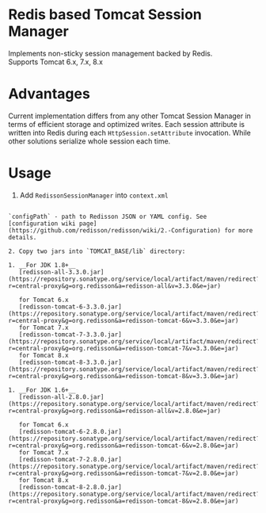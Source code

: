 Redis based Tomcat Session Manager
===

Implements non-sticky session management backed by Redis.  
Supports Tomcat 6.x, 7.x, 8.x

Advantages
===

Current implementation differs from any other Tomcat Session Manager in terms of efficient storage and optimized writes. Each session attribute is written into Redis during each `HttpSession.setAttribute` invocation. While other solutions serialize whole session each time.

Usage
===
1. Add `RedissonSessionManager` into `context.xml`
   ```xml
<Manager className="org.redisson.tomcat.RedissonSessionManager"
	         configPath="${catalina.base}/redisson.conf" />
   ```
   `configPath` - path to Redisson JSON or YAML config. See [configuration wiki page](https://github.com/redisson/redisson/wiki/2.-Configuration) for more details.

2. Copy two jars into `TOMCAT_BASE/lib` directory:
  
  1. __For JDK 1.8+__  
      [redisson-all-3.3.0.jar](https://repository.sonatype.org/service/local/artifact/maven/redirect?r=central-proxy&g=org.redisson&a=redisson-all&v=3.3.0&e=jar)
  
      for Tomcat 6.x  
      [redisson-tomcat-6-3.3.0.jar](https://repository.sonatype.org/service/local/artifact/maven/redirect?r=central-proxy&g=org.redisson&a=redisson-tomcat-6&v=3.3.0&e=jar)  
      for Tomcat 7.x  
      [redisson-tomcat-7-3.3.0.jar](https://repository.sonatype.org/service/local/artifact/maven/redirect?r=central-proxy&g=org.redisson&a=redisson-tomcat-7&v=3.3.0&e=jar)  
      for Tomcat 8.x  
      [redisson-tomcat-8-3.3.0.jar](https://repository.sonatype.org/service/local/artifact/maven/redirect?r=central-proxy&g=org.redisson&a=redisson-tomcat-8&v=3.3.0&e=jar)
  
  1. __For JDK 1.6+__  
      [redisson-all-2.8.0.jar](https://repository.sonatype.org/service/local/artifact/maven/redirect?r=central-proxy&g=org.redisson&a=redisson-all&v=2.8.0&e=jar)
  
      for Tomcat 6.x  
      [redisson-tomcat-6-2.8.0.jar](https://repository.sonatype.org/service/local/artifact/maven/redirect?r=central-proxy&g=org.redisson&a=redisson-tomcat-6&v=2.8.0&e=jar)  
      for Tomcat 7.x  
      [redisson-tomcat-7-2.8.0.jar](https://repository.sonatype.org/service/local/artifact/maven/redirect?r=central-proxy&g=org.redisson&a=redisson-tomcat-7&v=2.8.0&e=jar)  
      for Tomcat 8.x  
      [redisson-tomcat-8-2.8.0.jar](https://repository.sonatype.org/service/local/artifact/maven/redirect?r=central-proxy&g=org.redisson&a=redisson-tomcat-8&v=2.8.0&e=jar)

